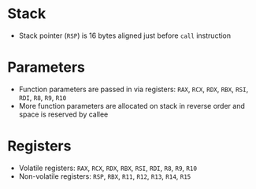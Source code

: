 # Stack
- Stack pointer (`RSP`) is 16 bytes aligned just before `call` instruction

# Parameters
- Function parameters are passed in via registers: `RAX`, `RCX`, `RDX`, `RBX`, `RSI`, `RDI`, `R8`, `R9`, `R10`
- More function parameters are allocated on stack in reverse order and space is reserved by callee

# Registers
- Volatile registers: `RAX`, `RCX`, `RDX`, `RBX`, `RSI`, `RDI`, `R8`, `R9`, `R10`
- Non-volatile registers: `RSP`, `RBX`, `R11`, `R12`, `R13`, `R14`, `R15`
